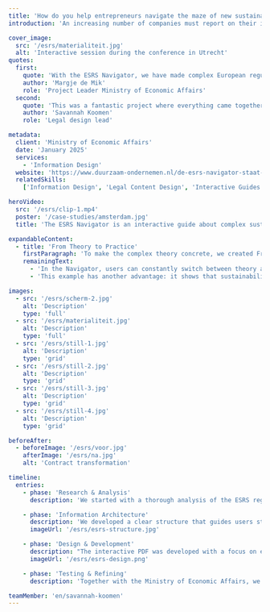 ```yaml
---
title: 'How do you help entrepreneurs navigate the maze of new sustainability regulations?'
introduction: 'An increasing number of companies must report on their impact on people and the environment. The Ministry of Economic Affairs therefore asked Patroon to develop a practical guide: the ESRS Navigator. This guides entrepreneurs step by step through the new European reporting obligations.'

cover_image:
  src: '/esrs/materialiteit.jpg'
  alt: 'Interactive session during the conference in Utrecht'
quotes:
  first:
    quote: 'With the ESRS Navigator, we have made complex European regulations accessible to Dutch entrepreneurs. A great example of how the government concretely supports businesses in the transition to sustainable operations.'
    author: 'Margje de Mik'
    role: 'Project Leader Ministry of Economic Affairs'
  second:
    quote: 'This was a fantastic project where everything came together for us: complex subject matter, a topic close to our hearts, and a fantastic team to work with.'
    author: 'Savannah Koomen'
    role: 'Legal design lead'

metadata:
  client: 'Ministry of Economic Affairs'
  date: 'January 2025'
  services:
    - 'Information Design'
  website: 'https://www.duurzaam-ondernemen.nl/de-esrs-navigator-staat-online/'
  relatedSkills:
    ['Information Design', 'Legal Content Design', 'Interactive Guides', 'Legal Process Design']

heroVideo:
  src: '/esrs/clip-1.mp4'
  poster: '/case-studies/amsterdam.jpg'
  title: 'The ESRS Navigator is an interactive guide about complex sustainability legislation.'

expandableContent:
  - title: 'From Theory to Practice'
    firstParagraph: 'To make the complex theory concrete, we created FreshFood B.V.: a fictional Dutch family business that produces ready-made meals. Through FreshFood, we show what sustainability reporting looks like in practice. What do you need to report about your CO₂ emissions? How do you map your water consumption? What do you write about working conditions in your supply chain?'
    remainingText:
      - 'In the Navigator, users can constantly switch between theory and practice. For each topic, you first see the theory, and immediately after that how FreshFood has approached this. This makes it immediately clear how to apply the rules. We deliberately chose a medium-sized production company, as many of the first reporting companies will recognize themselves in this. FreshFood struggles with the same challenges as they do: from mapping CO₂ emissions in the supply chain to reporting on working conditions for seasonal workers.'
      - 'This example has another advantage: it shows that sustainability reporting is not just about large multinationals, but also about ordinary Dutch companies that are taking steps towards sustainability one step at a time.'

images:
  - src: '/esrs/scherm-2.jpg'
    alt: 'Description'
    type: 'full'
  - src: '/esrs/materialiteit.jpg'
    alt: 'Description'
    type: 'full'
  - src: '/esrs/still-1.jpg'
    alt: 'Description'
    type: 'grid'
  - src: '/esrs/still-2.jpg'
    alt: 'Description'
    type: 'grid'
  - src: '/esrs/still-3.jpg'
    alt: 'Description'
    type: 'grid'
  - src: '/esrs/still-4.jpg'
    alt: 'Description'
    type: 'grid'

beforeAfter:
  - beforeImage: '/esrs/voor.jpg'
    afterImage: '/esrs/na.jpg'
    alt: 'Contract transformation'

timeline:
  entries:
    - phase: 'Research & Analysis'
      description: 'We started with a thorough analysis of the ESRS regulations and existing information materials. There was a lot available, but it often remained superficial. It became clear that there was a need for more in-depth, practical information.'

    - phase: 'Information Architecture'
      description: 'We developed a clear structure that guides users step by step through the ESRS requirements. To make the theory concrete, we created a fictional example company: FreshFood. By consistently featuring this example company, abstract regulations become tangible and practically applicable.'
      imageUrl: '/esrs/esrs-structure.jpg'

    - phase: 'Design & Development'
      description: "The interactive PDF was developed with a focus on ease of use. We created infographics that clarify complex concepts and built interactive elements that allow users to switch between theory and practical examples. FreshFood's fictional case study consistently illustrates how companies can apply the theory."
      imageUrl: '/esrs/esrs-design.png'

    - phase: 'Testing & Refining'
      description: 'Together with the Ministry of Economic Affairs, we organized two rounds of user testing: first with stakeholders, then with sustainability experts from the business community. Their feedback led to practical improvements such as additional checklists, example tables, and clarification of complex concepts through the FreshFood example.'

teamMember: 'en/savannah-koomen'
---
```

